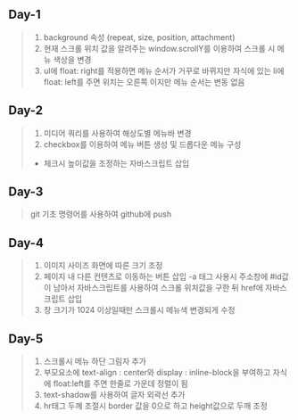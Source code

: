 ## Day-1
>1. background 속성 (repeat, size, position, attachment)
>2. 현재 스크롤 위치 값을 알려주는 window.scrollY를 이용하여 스크롤 시 메뉴 색상을 변경
>3. ul에 float: right를 적용하면 메뉴 순서가 거꾸로 바뀌지만 자식에 있는 li에 float: left를 주면 위치는 오른쪽 이지만 메뉴 순서는 변동 없음

## Day-2
>1. 미디어 쿼리를 사용하여 해상도별 메뉴바 변경
>2. checkbox를 이용하여 메뉴 버튼 생성 및 드롭다운 메뉴 구성
>- 체크시 높이값을 조정하는 자바스크립트 삽입

## Day-3
> git 기초 명령어를 사용하여 github에 push

## Day-4
>1. 이미지 사이즈 화면에 따른 크기 조정 
>2. 페이지 내 다른 컨텐츠로 이동하는 버튼 삽입
 -a 태그 사용시 주소창에 #id값이 남아서 자바스크립트를 사용하여 스크롤 위치값을 구한 뒤 href에 자바스크립트 삽입
>3. 창 크기가 1024 이상일때만 스크롤시 메뉴색 변경되게 수정

## Day-5
>1. 스크롤시 메뉴 하단 그림자 추가
>2. 부모요소에 text-align : center와 display : inline-block을 부여하고 자식에 float:left를 주면 한줄로 가운데 정렬이 됨
>3. text-shadow를 사용하여 글자 외곽선 추가 
>4. hr태그 두께 조절시 border 값을 0으로 하고 height값으로 두깨 조정